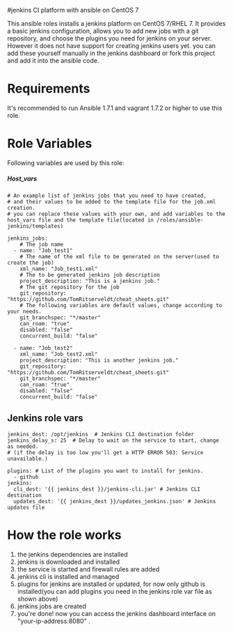 #jenkins CI platform with ansible on CentOS 7

This ansible roles installs a jenkins platform on CentOS 7/RHEL 7. It provides a basic jenkins configuration, allows you to add new jobs with a git repository, and choose the plugins you need for jenkins on your server.
However it does not have support for creating jenkins users yet. you can add these yourself manually in the jenkins dashboard or fork this project and add it into the ansible code.

# Requirements
It's recommended to run Ansible 1.7.1 and vagrant 1.7.2 or higher to use this role.

# Role Variables
Following variables are used by this role:

##### Host_vars

```
# An example list of jenkins jobs that you need to have created,
# and their values to be added to the template file for the job.xml creation.
# you can replace these values with your own, and add variables to the host_vars file and the template file(located in /roles/ansible-jenkins/templates)

jenkins_jobs:
    # The job name
  - name: "Job_test1"
    # The name of the xml file to be generated on the server(used to create the job)
    xml_name: "Job_test1.xml"
    # The to be generated jenkins job description 
    project_description: "This is a jenkins job."
    # The git repository for the job
    git_repository: "https://github.com/TomRitserveldt/cheat_sheets.git"
    # The following variables are default values, change according to your needs.
    git_branchspec: "*/master"
    can_roam: "true"      
    disabled: "false"
    concurrent_build: "false"
    
  - name: "Job_test2"
    xml_name: "Job_test2.xml"
    project_description: "This is another jenkins job."
    git_repository: "https://github.com/TomRitserveldt/cheat_sheets.git"
    git_branchspec: "*/master"
    can_roam: "true"
    disabled: "false"
    concurrent_build: "false"
```
## Jenkins role vars

```
jenkins_dest: /opt/jenkins  # Jenkins CLI destination folder
jenkins_delay_s: 25  # Delay to wait on the service to start, change as needed.
# (if the delay is too low you'll get a HTTP ERROR 503: Service unavailable.)

plugins: # List of the plugins you want to install for jenkins.
  - github
jenkins:
  cli_dest: '{{ jenkins_dest }}/jenkins-cli.jar' # Jenkins CLI destination
  updates_dest: '{{ jenkins_dest }}/updates_jenkins.json' # Jenkins updates file

```

# How the role works

1. the jenkins dependencies are installed
1. jenkins is downloaded and installed
1. the service is started and firewall rules are added
2. jenkins cli is installed and managed
3. plugins for jenkins are installed or updated, for now only github is installed(you can add plugins you need in the jenkins role var file as shown above)
4. jenkins jobs are created
5. you're done! now you can access the jenkins dashboard interface on "your-ip-address:8080" .
